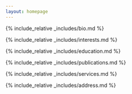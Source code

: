 ```yaml
---
layout: homepage
---
```


{% include_relative _includes/bio.md %}

{% include_relative _includes/interests.md %}

{% include_relative _includes/education.md %}

{% include_relative _includes/publications.md %}

{% include_relative _includes/services.md %}

{% include_relative _includes/address.md %}